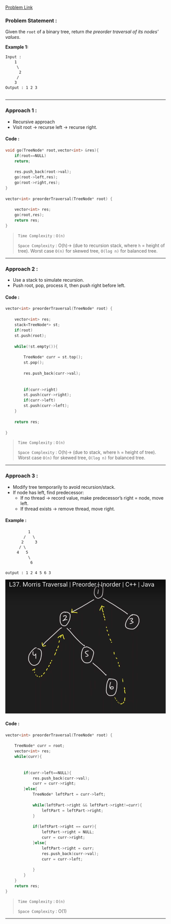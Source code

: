 [Problem Link](https://leetcode.com/problems/binary-tree-preorder-traversal/description/)
### Problem Statement : 

Given the `root` of a binary tree, return _the preorder traversal of its nodes' values_.

**Example 1:**

```
Input :
    1
     \
      2
     /
    3
Output : 1 2 3


```

---

###  Approach 1 :

- Recursive approach
- Visit root → recurse left → recurse right.

#### Code :

```cpp
void go(TreeNode* root,vector<int> &res){
	if(root==NULL)
	return;

	res.push_back(root->val);
	go(root->left,res);
	go(root->right,res);
}

vector<int> preorderTraversal(TreeNode* root) {
	
	vector<int> res;
	go(root,res);
	return res;
}
```


> `Time Complexity` : `O(n)`
> 
> `Space Complexity` : O(h)-> (due to recursion stack, where `h` = height of tree). Worst case `O(n)` for skewed tree, `O(log n)` for balanced tree.

---

### Approach 2 :

- Use a stack to simulate recursion.
- Push root, pop, process it, then push right before left.

#### Code :

```cpp
vector<int> preorderTraversal(TreeNode* root) {
	
	vector<int> res;
	stack<TreeNode*> st;
	if(root)
	st.push(root);

	while(!st.empty()){

		TreeNode* curr = st.top();
		st.pop();

		res.push_back(curr->val);


		if(curr->right)
		st.push(curr->right);
		if(curr->left)
		st.push(curr->left);
	}

	return res;

}
```


> `Time Complexity` : `O(n)`
> 
> `Space Complexity` : O(h)-> (due to stack, where `h` = height of tree). Worst case `O(n)` for skewed tree, `O(log n)` for balanced tree.


---

### Approach 3 :

- Modify tree temporarily to avoid recursion/stack.
- If node has left, find predecessor:
    - If no thread → record value, make predecessor’s right = node, move left.
    - If thread exists → remove thread, move right.

#### Example :

```
          1
        /   \
       2     3
      / \
     4   5
          \
           6

output : 1 2 4 5 6 3
```

 ![img](../Images/inordermorris.png)
#### Code :

```cpp
vector<int> preorderTraversal(TreeNode* root) {
	
	TreeNode* curr = root;
	vector<int> res;
	while(curr){


		if(curr->left==NULL){
			res.push_back(curr->val);
			curr = curr->right;
		}else{
			TreeNode* leftPart = curr->left;

			while(leftPart->right && leftPart->right!=curr){
				leftPart = leftPart->right;
			}

			if(leftPart->right == curr){
				leftPart->right = NULL;
				curr = curr->right;
			}else{
				leftPart->right = curr;
				res.push_back(curr->val);
				curr = curr->left;
				
			}
		}
	}
	return res;
}
```


> `Time Complexity` : `O(n)`
> 
> `Space Complexity` : O(1)


---




